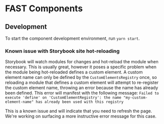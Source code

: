 # FAST Components

## Development

To start the component development environment, run `yarn start`.

### Known issue with Storybook site hot-reloading

Storybook will watch modules for changes and hot-reload the module when necessary. This is usually great, however it poses a specific problem when the module being hot-reloaded defines a custom element. A custom element name can only be defined by the `CustomElementsRegistry` once, so reloading a module that defines a custom element will attempt to re-register the custom element name, throwing an error because the name has already been defined. This error will manifest with the following message:
`Failed to execute 'define' on 'CustomElementRegistry': the name "my-custom-element-name" has already been used with this registry`

This is a known issue and will indicate that you need to refresh the page. We're working on surfacing a more instructive error message for this case.
